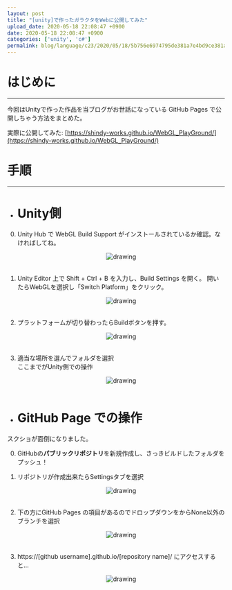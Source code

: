 ```yaml
---
layout: post
title: "[unity]で作ったガラクタをWebに公開してみた"
upload_date: 2020-05-18 22:08:47 +0900
date: 2020-05-18 22:08:47 +0900
categories: ['unity', 'c#']
permalink: blog/language/c23/2020/05/18/5b756e6974795de381a7e4bd9ce381a3e3819fe382ace383a9e382afe382bfe38292576562e381abe585ace9968be38197e381a6e381bfe3819f
---
```



# はじめに
***
今回はUnityで作った作品を当ブログがお世話になっている GitHub Pages で公開しちゃう方法をまとめた。

実際に公開してみた: [https://shindy-works.github.io/WebGL_PlayGround/](https://shindy-works.github.io/WebGL_PlayGround/)

# 手順
***

- # Unity側

0. Unity Hub で WebGL Build Support がインストールされているか確認。なければしてね。

    <div style="text-align: center" height="360">
        <img src="{{site.baseurl}}/assets/img/unity_web_gl1.png" alt="drawing"/>  
    </div><br>

0. Unity Editor 上で Shift + Ctrl + B を入力し、Build Settings を開く。
開いたらWebGLを選択し「Switch Platform」をクリック。  

    <div style="text-align: center" height="360">
        <img src="{{site.baseurl}}/assets/img/unity_web_gl2.png" alt="drawing"/>  
    </div><br>
    
0. プラットフォームが切り替わったらBuildボタンを押す。  

    <div style="text-align: center" height="360">
        <img src="{{site.baseurl}}/assets/img/unity_web_gl3.png" alt="drawing"/>  
    </div><br>

0. 適当な場所を選んでフォルダを選択  
ここまでがUnity側での操作  

    <div style="text-align: center" height="360">
        <img src="{{site.baseurl}}/assets/img/unity_web_gl4.png" alt="drawing"/>  
    </div><br>

- # GitHub Page での操作
スクショが面倒になりました。

0. GitHubの**パブリックリポジトリ**を新規作成し、さっきビルドしたフォルダをプッシュ！
0. リポジトリが作成出来たらSettingsタブを選択

    <div style="text-align: center" height="360">
        <img src="{{site.baseurl}}/assets/img/unity_web_gl5.png" alt="drawing"/>  
    </div><br>


0. 下の方にGitHub Pages の項目があるのでドロップダウンをからNone以外のブランチを選択

    <div style="text-align: center" height="360">
        <img src="{{site.baseurl}}/assets/img/unity_web_gl6.png" alt="drawing"/>  
    </div><br>


0. https://[github username].github.io/[repository name]/ にアクセスすると...

    <div style="text-align: center" height="360">
        <img src="{{site.baseurl}}/assets/img/unity_web_gl7.png" alt="drawing"/>  
    </div><br>